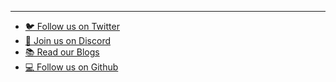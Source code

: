 ---

- [🐦 Follow us on Twitter](https://twitter.com/brahmafi)
- [🤖 Join us on Discord](https://discord.gg/ndVKhgE7wf)
- [📚 Read our Blogs](https://blog.brahma.fi/)
- [💻 Follow us on Github](https://github.com/Brahma-fi)
